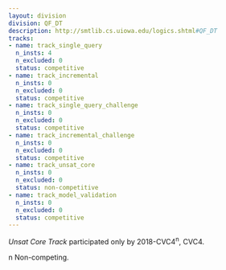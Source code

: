 ```yaml
---
layout: division
division: QF_DT
description: http://smtlib.cs.uiowa.edu/logics.shtml#QF_DT
tracks:
- name: track_single_query
  n_insts: 4
  n_excluded: 0
  status: competitive
- name: track_incremental
  n_insts: 0
  n_excluded: 0
  status: competitive
- name: track_single_query_challenge
  n_insts: 0
  n_excluded: 0
  status: competitive
- name: track_incremental_challenge
  n_insts: 0
  n_excluded: 0
  status: competitive
- name: track_unsat_core
  n_insts: 0
  n_excluded: 0
  status: non-competitive
- name: track_model_validation
  n_insts: 0
  n_excluded: 0
  status: competitive
---
```

*Unsat Core Track* participated only by 2018-CVC4<sup>n</sup>, CVC4.

n Non-competing.
